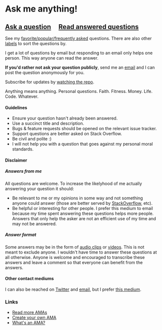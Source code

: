 # Ask me anything!

## [Ask a question](https://github.com/jchiatt/ama/issues/new) &nbsp;&nbsp;&nbsp; [Read answered questions](https://github.com/jchiatt/ama/issues?q=is%3Aissue+is%3Aclosed)

See my [favorite/popular/frequently asked](https://github.com/jchiatt/ama/issues?utf8=%E2%9C%93&q=label%3A%22favorite%2Fpopular%2Ffrequently%20asked%22%20) questions. There are also other [labels](https://github.com/jchiatt/ama/labels) to sort the questions by.

I get a lot of questions by email but responding to an email only helps one person. This way anyone can read the answer.

**If you'd rather not ask your question publicly**, send me an [email](mailto:jc@jchiatt.com) and I can post the question anonymously for you.

Subscribe for updates by [watching the repo](https://github.com/jchiatt/ama/subscription).

Anything means anything. Personal questions. Faith. Fitness. Money. Life. Code. Whatever.

#### Guidelines

- Ensure your question hasn't already been answered.
- Use a succinct title and description.
- Bugs & feature requests should be opened on the relevant issue tracker.
- Support questions are better asked on Stack Overflow.
- Be civil and polite :)
- I will not help you with a question that goes against my personal moral standards.

#### Disclaimer

##### Answers from me

All questions are welcome. To increase the likelyhood of me actually answering your question it should:

- Be relevant to me or my opinions in some way and not something anyone could answer (those are better served by [StackOverflow](https://stackoverflow.com/), etc).
- Be helpful or interesting for other people. I prefer this medium to email because my time spent answering these questions helps more people. Answers that only help the asker are not an efficient use of my time and may not be answered.

##### Answer format

Some answers may be in the form of [audio clips](https://github.com/jchiatt/ama/labels/audio-answer) or [videos](https://github.com/jchiatt/ama/labels/video-answer). This is not meant to exclude anyone. I wouldn't have time to answer these questions at all otherwise. Anyone is welcome and encouraged to transcribe these answers and leave a comment so that everyone can benefit from the answers.

#### Other contact mediums
I can also be reached on [Twitter](https://twitter.com/jchiatt) and [email](mailto:jc@jchiatt.com), but I prefer [this medium](https://github.com/jchiatt/ama/issues/new).

### Links

- [Read more AMAs](https://github.com/sindresorhus/amas)
- [Create your own AMA](../../fork)
- [What's an AMA?](https://en.wikipedia.org/wiki/Reddit#IAmA_and_AMA)
